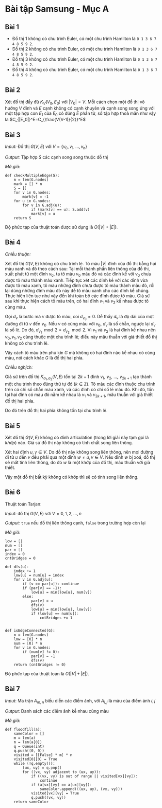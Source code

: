 # Bài tập Samsung - Mục A

## Bài 1

-   Đồ thị 1 không có chu trình Euler, có một chu trình Hamilton là `0 1 3 6 7 4 8 5 9 2`.
-   Đồ thị 2 không có chu trình Euler, có một chu trình Hamilton là `0 1 3 6 7 4 8 5 9 2`.
-   Đồ thị 3 không có chu trình Euler, có một chu trình Hamilton là `0 1 3 6 7 4 8 5 9 2`.
-   Đồ thị 4 không có chu trình Euler, có một chu trình Hamilton là `0 1 3 6 7 4 8 5 9 2`.

## Bài 2

Xét đồ thị đầy đủ $K_V(V_0,E_0)$ với $|V_0|=V$. Mỗi cách chọn một đồ thị vô hướng $V$ đỉnh và $E$ cạnh không có cạnh khuyên và cạnh song song ứng với một tập hợp con $E_1$ của $E_0$ có đúng $E$ phần tử, số tập hợp thoả mãn như vậy là $C_{|E_0|}^E=C_{\frac{V(V-1)}{2}}^E$

## Bài 3

_Input:_ Đồ thị $G(V,E)$ với $V = \{v_0, v_1, ..., v_n\}$

_Output:_ Tập hợp $S$ các cạnh song song thuộc đồ thị

_Mã giả:_

```
def checkMultipleEdge(G):
    n = len(G.nodes)
    mark = [] * n
    S = []
    for v in G.nodes:
        mark[v] = -1
    for u in G.nodes:
        for v in G.adj(u):
            if (mark[v] == u): S.add(v)
            mark[v] = u
    return S

```

Độ phức tạp của thuật toán được sử dụng là $O(|V| + |E|)$.

## Bài 4

_Chiều thuận:_

Xét đồ thị $G(V, E)$ không có chu trình lẻ. Tô màu $|V|$ đỉnh của đồ thị bằng hai màu xanh và đỏ theo cách sau: Tại mỗi thành phần liên thông của đồ thị, xuất phát từ một đỉnh $v_0$, ta tô màu $v_0$ màu đỏ và các đỉnh kề với $v_0$ chưa được tô màu thành màu xanh. Tiếp tục xét các đỉnh kề với các đỉnh vừa được tô màu xanh, tô màu những đỉnh chưa được tô màu thành màu đỏ, rồi lại dùng những đỉnh màu đỏ này để tô màu xanh cho các đỉnh kề chúng. Thực hiện liên tục như vậy đến khi toàn bộ các đỉnh được tô màu. Giả sử sau khi thực hiện cách tô màu trên, có hai đỉnh $v_1$ và $v_2$ kề nhau được tô cùng màu.

Gọi $d_v$ là bước mà $v$ được tô màu, coi $d_{v_0} = 0$. Dễ thấy $d_v$ là độ dài của một đường đi từ $v$ đến $v_0$. Nếu $v$ có cùng màu với $v_0$, $d_v$ là số chẵn, ngược lại $d_v$ là số lẻ. Do đó, $d_{v_1} \mod 2 = d_{v_2} \mod 2$. Vì $v_1$ và $v_2$ là hai đỉnh kề nhau nên $v_0, v_1, v_2$ cùng thuộc một chu trình lẻ; điều này mâu thuẫn với giả thiết đồ thị không có chu trình lẻ.

Vậy cách tô màu trên phủ kín $G$ mà không có hai đỉnh nào kề nhau có cùng màu, nói cách khác $G$ là đồ thị hai phía.

_Chiều nghịch:_

Giả sử trên đồ thị $K_{a_1, a_2}(V, E)$ tồn tại $2k + 1$ đỉnh $v_1$, $v_2$, ..., $v_{2k+1}$ tạo thành một chu trình theo đúng thứ tự đó $(k\in\mathbb{Z})$.
Tô màu các đỉnh thuộc chu trình trên có chỉ số chẵn màu xanh, và các đỉnh có chỉ số lẻ màu đỏ. Khi đó, tồn tại hai đỉnh có màu đỏ nằm kề nhau là $v_1$ và $v_{2k+1}$, mâu thuẫn với giả thiết đồ thị hai phía.

Do đó trên đồ thị hai phía không tồn tại chu trình lẻ.

## Bài 5

Xét đồ thị $G(V, E)$ không có đỉnh articulation (trong lời giải này tạm gọi là _khớp_) nào. Giả sử đồ thị này không có tính chất song liên thông.

Xét hai đỉnh $u, v \in V$. Do đồ thị này không song liên thông, nên mọi đường đi từ $u$ đến $v$ đều phải qua một đỉnh $w\neq u, v \in V$. Nếu đỉnh $w$ bị xoá, đồ thị sẽ mất tính liên thông, do đó $w$ là một khớp của đồ thị, mâu thuẫn với giả thiết.

Vậy một đồ thị bất kỳ không có khớp thì sẽ có tính song liên thông.

## Bài 6

Thuật toán Tarjan:

_Input:_ đồ thị $G(V, E)$ với $V = {0, 1, 2, ..., n}$

_Output:_ `true` nếu đồ thị liên thông cạnh, `false` trong trường hợp còn lại

_Mã giả:_

```
low = []
num = []
par = []
index = 0
cntBridges = 0

def dfs(u):
    index += 1
    low[u] = num[u] = index
    for v in G.adj(u):
        if (v == par[u]): continue
        if (par[v] == -1):
            low[u] = min(low[u], num[v])
        else:
            par[v] = u
            dfs(v)
            low[u] = min(low[u], low[v])
            if (low[u] == num[u]):
                cntBridges += 1


def isEdgeConnected(G):
    n = len(G.nodes)
    low = [0] * n
    num = [0] * n
    for v in G.nodes:
        if (num[v] != 0):
            par[v] = -1
            dfs(v)
    return (cntBridges != 0)
```

Độ phức tạp của thuật toán là $O(|V| + |E|)$.

## Bài 7

_Input_: Ma trận $A_{m,n}$ biểu diễn các điểm ảnh, với $A_{i, j}$ là màu của điểm ảnh $i, j$

_Output_: Danh sách các điểm ảnh kề nhau cùng màu

_Mã giả_:

```
def floodfill(a):
    sameColor = []
    m = len(a)
    n = len(a[0])
    q = Queue(int)
    q.push((0, 0))
    visited = [[False] * m] * n
    visited[0][0] = True
    while (!q.empty()):
        (ux, uy) = q.pop()
        for ((vx, vy) adjacent to (ux, uy)):
            if ((vx, vy) is out of range || visited[vx][vy]):
                continue
            if (a[vx][vy] == a[ux][uy]):
                sameColor.append(((ux, uy), (vx, vy)))
            visited[vx][vy] = True
            q.push((vx, vy))
    return sameColor
```
